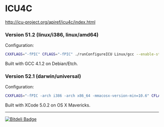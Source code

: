 ICU4C
=====

http://icu-project.org/apiref/icu4c/index.html

### Version 51.2 (linux/i386, linux/amd64)

Configuration:

```bash
CXXFLAGS="-fPIC" CFLAGS="-fPIC" ./runConfigureICU Linux/gcc --enable-static --prefix=/opt/icu
```

Built with GCC 4.1.2 on Debian/Etch.

### Version 52.1 (darwin/universal)

Configuration:

```bash
CXXFLAGS="-fPIC -arch i386 -arch x86_64 -mmacosx-version-min=10.6" CFLAGS="-fPIC -arch i386 -arch x86_64 -mmacosx-version-min=10.6" ./runConfigureICU MacOSX --enable-static --prefix=/usr/local/icu/52.1
```

Built with XCode 5.0.2 on OS X Mavericks.

---
[![Bitdeli Badge](https://d2weczhvl823v0.cloudfront.net/cpp-libs/icu/trend.png)](https://bitdeli.com/free "Bitdeli Badge")
